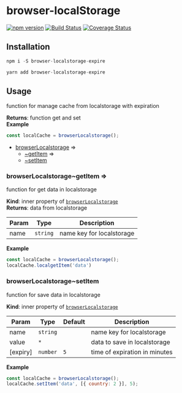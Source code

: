 # browser-localStorage

[![npm
version](https://img.shields.io/npm/v/browser-localstorage-expire.svg?style=flat-square)](https://www.npmjs.org/package/browser-localstorage-expire)
[![Build
Status](https://travis-ci.com/colomfernando/browser-localstorage-expire.svg?branch=master)](https://travis-ci.com/colomfernando/browser-localstorage-expire)
[![Coverage
Status](https://coveralls.io/repos/github/colomfernando/browser-localstorage-expire/badge.svg?branch=badges)](https://coveralls.io/github/colomfernando/browser-localstorage-expire?branch=badges)

## Installation

```js
npm i -S browser-localstorage-expire
```

```js
yarn add browser-localstorage-expire
```

## Usage
function for manage cache from localstorage with expiration

**Returns**: function get and set  
**Example**  
```js
const localCache = browserLocalstorage();
```

* [browserLocalstorage](#module_browserLocalstorage) ⇒
    * [~getItem](#module_browserLocalstorage..getItem) ⇒
    * [~setItem](#module_browserLocalstorage..setItem)

<a name="module_browserLocalstorage..getItem"></a>

### browserLocalstorage~getItem ⇒
function for get data in localstorage

**Kind**: inner property of [<code>browserLocalstorage</code>](#module_browserLocalstorage)  
**Returns**: data from localstorage  

| Param | Type | Description |
| --- | --- | --- |
| name | <code>string</code> | name key for localstorage |

**Example**  
```js
const localCache = browserLocalstorage();
localCache.localgetItem('data')
```
<a name="module_browserLocalstorage..setItem"></a>

### browserLocalstorage~setItem
function for save data in localstorage

**Kind**: inner property of [<code>browserLocalstorage</code>](#module_browserLocalstorage)  

| Param | Type | Default | Description |
| --- | --- | --- | --- |
| name | <code>string</code> |  | name key for localstorage |
| value | <code>\*</code> |  | data to save in localstorage |
| [expiry] | <code>number</code> | <code>5</code> | time of expiration in minutes |

**Example**  
```js
const localCache = browserLocalstorage();
localCache.setItem('data', [{ country: 2 }], 5);
```
